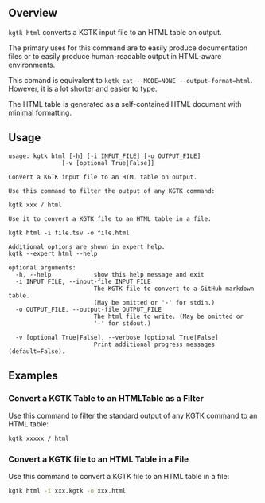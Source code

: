## Overview

`kgtk html` converts a KGTK input file to an HTML table on output.

The primary uses for this command are to easily produce documentation files
or to easily produce human-readable output in HTML-aware environments.

This comand is equivalent to `kgtk cat --MODE=NONE --output-format=html`.
However, it is a lot shorter and easier to type.

The HTML table is generated as a self-contained HTML document with minimal
formatting.

## Usage

```
usage: kgtk html [-h] [-i INPUT_FILE] [-o OUTPUT_FILE]
               [-v [optional True|False]]

Convert a KGTK input file to an HTML table on output. 

Use this command to filter the output of any KGTK command: 

kgtk xxx / html

Use it to convert a KGTK file to an HTML table in a file: 

kgtk html -i file.tsv -o file.html

Additional options are shown in expert help.
kgtk --expert html --help

optional arguments:
  -h, --help            show this help message and exit
  -i INPUT_FILE, --input-file INPUT_FILE
                        The KGTK file to convert to a GitHub markdown table.
                        (May be omitted or '-' for stdin.)
  -o OUTPUT_FILE, --output-file OUTPUT_FILE
                        The html file to write. (May be omitted or
                        '-' for stdout.)

  -v [optional True|False], --verbose [optional True|False]
                        Print additional progress messages (default=False).
```

## Examples

### Convert a KGTK Table to an HTMLTable as a Filter

Use this command to filter the standard output of any KGTK command to an HTML table:

```bash
kgtk xxxxx / html
```

### Convert a KGTK file to an HTML Table in a File

Use this command to convert a KGTK file to an HTML table in a file:

```bash
kgtk html -i xxx.kgtk -o xxx.html
```
